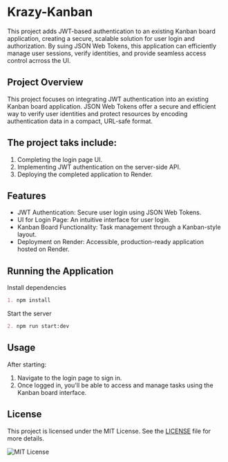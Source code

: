 # Krazy-Kanban
This project adds JWT-based authentication to an existing Kanban board application, creating a secure, scalable solution for user login and authorization. By suing JSON Web Tokens, this application can efficiently manage user sessions, verify identities, and provide seamless access control acrross the UI. 

## Project Overview

This project focuses on integrating JWT authentication into an existing Kanban board application. JSON Web Tokens offer a secure and efficient way to verify user identities and protect resources by encoding authentication data in a compact, URL-safe format.

## The project taks include:

1. Completing the login page UI. 
2. Implementing JWT authentication on the server-side API. 
3. Deploying the completed application to Render. 

## Features

* JWT Authentication: Secure user login using JSON Web Tokens. 
* UI for Login Page: An intuitive interface for user login.
* Kanban Board Functionality: Task management through a Kanban-style layout.
* Deployment on Render: Accessible, production-ready application hosted on Render.

## Running the Application

Install dependencies

```md
1. npm install
```

Start the server

```md
2. npm run start:dev
```

## Usage

After starting:

1. Navigate to the login page to sign in. 
2. Once logged in, you'll be able to access and manage tasks using the Kanban board interface. 

## License

This project is licensed under the MIT License. See the [LICENSE](LICENSE) file for more details.

![MIT License](https://img.shields.io/badge/License-MIT-purple)
